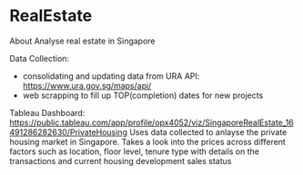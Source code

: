 # RealEstate

About
Analyse real estate in Singapore

Data Collection:

- consolidating and updating data from URA API: https://www.ura.gov.sg/maps/api/
- web scrapping to fill up TOP(completion) dates for new projects

Tableau Dashboard:
https://public.tableau.com/app/profile/opx4052/viz/SingaporeRealEstate_16491286282630/PrivateHousing
Uses data collected to anlayse the private housing market in Singapore.
Takes a look into the prices across different factors such as location, floor level, tenure type with details on the transactions and current housing development sales status
